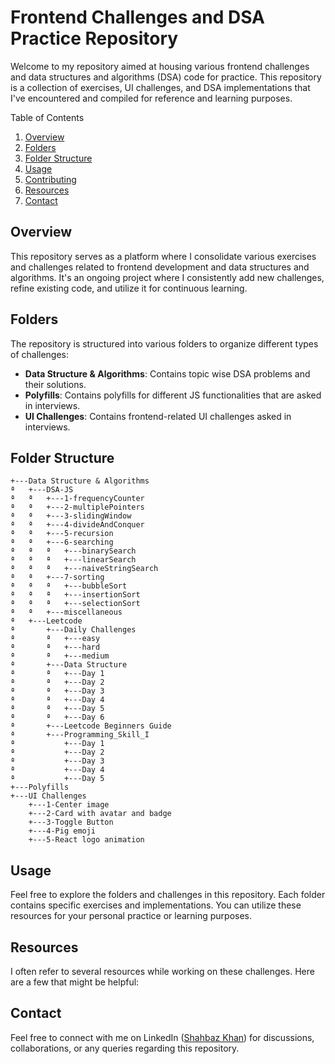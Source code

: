 # Frontend Challenges and DSA Practice Repository

Welcome to my repository aimed at housing various frontend challenges and data structures and algorithms (DSA) code for practice. This repository is a collection of exercises, UI challenges, and DSA implementations that I've encountered and compiled for reference and learning purposes.

Table of Contents

1. [Overview](#overview)
2. [Folders](#folders)
3. [Folder Structure](#folder-structure)
4. [Usage](#usage)
5. [Contributing](#contributing)
6. [Resources](#resources)
7. [Contact](#contact)

## Overview

This repository serves as a platform where I consolidate various exercises and challenges related to frontend development and data structures and algorithms. It's an ongoing project where I consistently add new challenges, refine existing code, and utilize it for continuous learning.

## Folders

The repository is structured into various folders to organize different types of challenges:

- **Data Structure & Algorithms**: Contains topic wise DSA problems and their solutions.
- **Polyfills**: Contains polyfills for different JS functionalities that are asked in interviews.
- **UI Challenges**: Contains frontend-related UI challenges asked in interviews.

## Folder Structure

```
+---Data Structure & Algorithms
ª   +---DSA-JS
ª   ª   +---1-frequencyCounter
ª   ª   +---2-multiplePointers
ª   ª   +---3-slidingWindow
ª   ª   +---4-divideAndConquer
ª   ª   +---5-recursion
ª   ª   +---6-searching
ª   ª   ª   +---binarySearch
ª   ª   ª   +---linearSearch
ª   ª   ª   +---naiveStringSearch
ª   ª   +---7-sorting
ª   ª   ª   +---bubbleSort
ª   ª   ª   +---insertionSort
ª   ª   ª   +---selectionSort
ª   ª   +---miscellaneous
ª   +---Leetcode
ª       +---Daily Challenges
ª       ª   +---easy
ª       ª   +---hard
ª       ª   +---medium
ª       +---Data Structure
ª       ª   +---Day 1
ª       ª   +---Day 2
ª       ª   +---Day 3
ª       ª   +---Day 4
ª       ª   +---Day 5
ª       ª   +---Day 6
ª       +---Leetcode Beginners Guide
ª       +---Programming_Skill_I
ª           +---Day 1
ª           +---Day 2
ª           +---Day 3
ª           +---Day 4
ª           +---Day 5
+---Polyfills
+---UI Challenges
    +---1-Center image
    +---2-Card with avatar and badge
    +---3-Toggle Button
    +---4-Pig emoji
    +---5-React logo animation
```

## Usage

Feel free to explore the folders and challenges in this repository. Each folder contains specific exercises and implementations. You can utilize these resources for your personal practice or learning purposes.

## Resources

I often refer to several resources while working on these challenges. Here are a few that might be helpful:

## Contact

Feel free to connect with me on LinkedIn ([Shahbaz Khan](https://www.linkedin.com/in/shbaaaaz)) for discussions, collaborations, or any queries regarding this repository.
